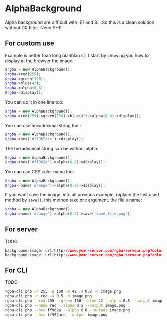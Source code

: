 # AlphaBackground

Alpha background are difficult with IE7 and 8… So this is a clean solution without DX filter. Need PHP.

## For custom use

Example is better than long blahblah so, I start by showing you how to display at the browser the image:

``` php
$rgba = new AlphaBackground();
$rgba->red(255);
$rgba->green(150);
$rgba->blue(42);
$rgba->alpha(0.8);
$rgba->display();
```
You can do it in one line too:

``` php
$rgba = new AlphaBackground();
$rgba->red(255)->green(150)->blue(42)->alpha(0.8)->display();
```

You can use hexadecimal string too :

``` php
$rgba = new AlphaBackground();
$rgba->hex('#ff962acc')->display();
```

The hexadecimal string can be without alpha:

``` php
$rgba = new AlphaBackground();
$rgba->hex('#ff962a')->alpha(0.8)->display();
```

You can use CSS color name too:
``` php
$rgba = new AlphaBackground();
$rgba->name('orange')->alpha(0.7)->display();
```

If you want save the image, into all previous example, replace the last used method by `save()`, this method take one argument, the file's name:
``` php
$rgba = new AlphaBackground();
$rgba->name('orange')->alpha(0.7)->save('some_file.png');
```

## For server

TODO

``` css
background-image: url(http://www.your-server.com/rgba-serveur.php?color=255,150,42,0.8);
background-image: url(http://www.your-server.com/rgba-serveur.php?color=red,0.5);

```

## For CLI

TODO
``` bash
rgba-cli.php -r 255 -g 150 -b 42 -a 0.8 -o image.png
rgba-cli.php -n red -a 0.5 -o image.png
rgba-cli.php --red 255 --green 150 --blue 42 --alpha 0.8 --output image.png
rgba-cli.php --name red --alpha 0.5 --output image.png
rgba-cli.php --hex ff962a --alpha 0.8 --output image.png
rgba-cli.php --hex ff962acc --output image.png
```
